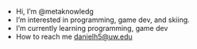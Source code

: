 - Hi, I’m @metaknowledg
- I’m interested in programming, game dev, and skiing.
- I’m currently learning programming, game dev
- How to reach me danielh5@uw.edu

